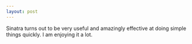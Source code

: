 ```yaml
---
layout: post
---
```

Sinatra turns out to be very useful and amazingly effective at doing simple things quickly.   I am enjoying it a lot.
